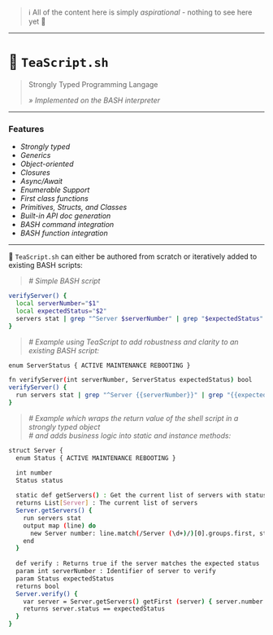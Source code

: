 > ℹ️ All of the content here is simply _aspirational_ - nothing to see here yet 👋

---

# 🍵 `TeaScript.sh`

> Strongly Typed Programming Langage
>
> _» Implemented on the BASH interpreter_

---

### Features

- _Strongly typed_
- _Generics_
- _Object-oriented_
- _Closures_
- _Async/Await_
- _Enumerable Support_
- _First class functions_
- _Primitives, Structs, and Classes_
- _Built-in API doc generation_
- _BASH command integration_
- _BASH function integration_

---

🍵 `TeaScript.sh` can either be authored from scratch or iteratively added to existing BASH scripts:

> _# Simple BASH script_

```sh
verifyServer() {
  local serverNumber="$1"
  local expectedStatus="$2"
  servers stat | grep "^Server $serverNumber" | grep "$expectedStatus"
}
```

> _# Example using TeaScript to add robustness and clarity to an existing BASH script:_

```sh
enum ServerStatus { ACTIVE MAINTENANCE REBOOTING }

fn verifyServer(int serverNumber, ServerStatus expectedStatus) bool
verifyServer() {
  run servers stat | grep "^Server {{serverNumber}}" | grep "{{expectedStatus}}"
}
```
> _# Example which wraps the return value of the shell script in a strongly typed object_  
> _# and adds business logic into static and instance methods:_

```sh
struct Server {
  enum Status { ACTIVE MAINTENANCE REBOOTING }

  int number
  Status status
  
  static def getServers() : Get the current list of servers with status (via `servers stat`)
  returns List[Server] : The current list of servers
  Server.getServers() {
    run servers stat
    output map (line) do
      new Server number: line.match(/Server (\d+)/)[0].groups.first, status: line.match(/Status: (\w+)/)[0]
    end
  }
  
  def verify : Returns true if the server matches the expected status
  param int serverNumber : Identifier of server to verify
  param Status expectedStatus
  returns bool
  Server.verify() {
    var server = Server.getServers() getFirst (server) { server.number == serverNumber }
    returns server.status == expectedStatus
  }
}
```

